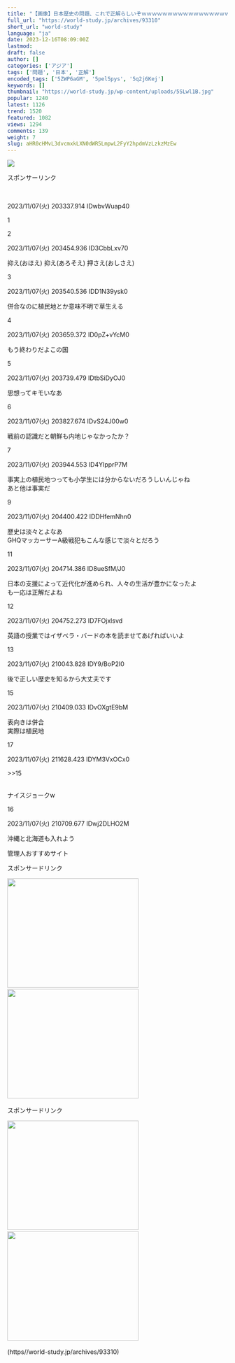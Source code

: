 ```yaml
---
title: "【画像】日本歴史の問題、これで正解らしいぞｗｗｗｗｗｗｗｗｗｗｗｗｗｗｗｗｗｗｗｗｗｗｗｗｗｗｗｗｗｗｗｗｗｗｗ"
full_url: "https://world-study.jp/archives/93310"
short_url: "world-study"
language: "ja"
date: 2023-12-16T08:09:00Z
lastmod: 
draft: false
author: []
categories: ['アジア']
tags: ['問題', '日本', '正解']
encoded_tags: ['5ZWP6aGM', '5pel5pys', '5q2j6Kej']
keywords: []
thumbnail: "https://world-study.jp/wp-content/uploads/5SLwl1B.jpg"
popular: 1240
latest: 1126
trend: 1520
featured: 1082
views: 1294
comments: 139
weight: 7
slug: aHR0cHMvL3dvcmxkLXN0dWR5LmpwL2FyY2hpdmVzLzkzMzEw
---
```


![](https://world-study.jp/wp-content/uploads/5SLwl1B.jpg)

<div><p class='ps-label'>スポンサーリンク</p><p class='ps-widget'></p><span><span><br><img src='https//i.imgur.com/5SLwl1B.jpg' alt=''><br><p>2023/11/07(火) 203337.914 IDwbvWuap40</p></span><p>1</p></span><p></p><p class='t_h'><p>2 <p> 2023/11/07(火) 203454.936 ID3CbbLxv70</p></p></p><p class='t_b'><p> 抑え(おほえ) 抑え(あろそえ) 押さえ(おしさえ) </p></p><p class='t_h'><p>3 <p> 2023/11/07(火) 203540.536 IDD1N39ysk0</p></p></p><p class='t_b'><p> 併合なのに植民地とか意味不明で草生える </p></p><p class='t_h'><p>4 <p> 2023/11/07(火) 203659.372 ID0pZ+vYcM0</p></p></p><p class='t_b'><p> もう終わりだよこの国 </p></p><p class='t_h'><p>5 <p> 2023/11/07(火) 203739.479 IDtbSiDyOJ0</p></p></p><p class='t_b'><p> 思想ってキモいなあ </p></p><p class='t_h'><p>6 <p> 2023/11/07(火) 203827.674 IDvS24J00w0</p></p></p><p class='t_b'><p> 戦前の認識だと朝鮮も内地じゃなかったか？ </p></p><p class='t_h'><p>7 <p> 2023/11/07(火) 203944.553 ID4YIpprP7M</p></p></p><p class='t_b'><p> 事実上の植民地つっても小学生には分からないだろうしいんじゃね<br> あと他は事実だ </p></p><p class='t_h'><p>9 <p> 2023/11/07(火) 204400.422 IDDHfemNhn0</p></p></p><p class='t_b'><p> 歴史は淡々とよなあ<br> GHQマッカーサーA級戦犯もこんな感じで淡々とだろう </p></p><p class='t_h'><p>11 <p> 2023/11/07(火) 204714.386 ID8ueSfM/J0</p></p></p><p class='t_b'><p> 日本の支援によって近代化が進められ、人々の生活が豊かになったよ<br> も一応は正解だよね </p></p><p class='t_h'><p>12 <p> 2023/11/07(火) 204752.273 ID7FOjxlsvd</p></p></p><p class='t_b'><p> 英語の授業ではイザベラ・バードの本を読ませてあげればいいよ </p></p><p class='t_h'><p>13 <p> 2023/11/07(火) 210043.828 IDY9/BoP2I0</p></p></p><p class='t_b'><p> 後で正しい歴史を知るから大丈夫です </p></p><p class='t_h'><p>15 <p> 2023/11/07(火) 210409.033 IDvOXgtE9bM</p></p></p><p class='t_b'><p> 表向きは併合<br> 実際は植民地 </p></p><p class='t_h t_i'><p>17 <p> 2023/11/07(火) 211628.423 IDYM3VxOCx0</p></p></p><p class='t_b t_i'><p><p class='anchor'>>>15</p><br> ナイスジョークw </p></p><p class='t_h'><p>16 <p> 2023/11/07(火) 210709.677 IDwj2DLHO2M</p></p></p><p class='t_b'><p> 沖縄と北海道も入れよう </p></p> <p class='textwidget custom-html-widget'></p><p class='top_rss_down_title'> 管理人おすすめサイト </p> <p class='rss4'> </p><p class='posts-under-1'>スポンサードリンク</p><a href='https//hb.afl.rakuten.co.jp/hsc/22147dca.3eb27a4d.22147dcb.ab9930ba/?link_type=pict&ut=eyJwYWdlIjoic2hvcCIsInR5cGUiOiJwaWN0IiwiY29sIjoxLCJjYXQiOiI0NCIsImJhbiI6IjQ2MDEzNSIsImFtcCI6ZmFsc2V9' target='_blank' rel='nofollow sponsored noopener'><img src='https//hbb.afl.rakuten.co.jp/hsb/22147dca.3eb27a4d.22147dcb.ab9930ba/?me_id=1&me_adv_id=460135&t=pict' border='0' alt='' title=''></a> <br> <a href='https//px.a8.net/svt/ejp?a8mat=3TD6WR+3C9O2A+2PEO+1I1IKX' rel='nofollow'> <img border='0' width='300' height='250' alt='' src='https//www23.a8.net/svt/bgt?aid=230722875202&wid=005&eno=01&mid=s00000012624009077000&mc=1'></a> <img border='0' width='1' height='1' src='https//www10.a8.net/0.gif?a8mat=3TD6WR+3C9O2A+2PEO+1I1IKX' alt=''> <a href='https//px.a8.net/svt/ejp?a8mat=3TD6WR+4491HU+54ZG+609HT' rel='nofollow'> <img border='0' width='300' height='250' alt='' src='https//www29.a8.net/svt/bgt?aid=230722875249&wid=005&eno=01&mid=s00000023974001009000&mc=1'></a> <img border='0' width='1' height='1' src='https//www18.a8.net/0.gif?a8mat=3TD6WR+4491HU+54ZG+609HT' alt=''> <p class='posts-under-1'>スポンサードリンク</p><a href='https//px.a8.net/svt/ejp?a8mat=3BQDI5+2RFHW2+3D3Q+65U41' rel='nofollow'> <img border='0' width='300' height='250' alt='' src='https//www28.a8.net/svt/bgt?aid=201104861167&wid=005&eno=01&mid=s00000015695001035000&mc=1'></a> <img border='0' width='1' height='1' src='https//www17.a8.net/0.gif?a8mat=3BQDI5+2RFHW2+3D3Q+65U41' alt=''> <a href='https//px.a8.net/svt/ejp?a8mat=3H5J7Z+P0B9U+50+35UAKX' rel='nofollow'> <img border='0' width='300' height='250' alt='' src='https//www23.a8.net/svt/bgt?aid=210210191042&wid=005&eno=01&mid=s00000000018019121000&mc=1'></a> <img border='0' width='1' height='1' src='https//www10.a8.net/0.gif?a8mat=3H5J7Z+P0B9U+50+35UAKX' alt=''> </div>

(https//world-study.jp/archives/93310)
